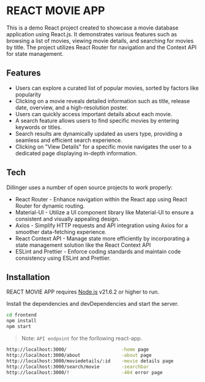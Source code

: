 # REACT MOVIE APP

This is a demo React project created to showcase a movie database application using React.js. It demonstrates various features such as browsing a list of movies, viewing movie details, and searching for movies by title. The project utilizes React Router for navigation and the Context API for state management.

## Features

- Users can explore a curated list of popular movies, sorted by factors like popularity
- Clicking on a movie reveals detailed information such as title, release date, overview, and a high-resolution poster.
- Users can quickly access important details about each movie.
- A search feature allows users to find specific movies by entering keywords or titles.
- Search results are dynamically updated as users type, providing a seamless and efficient search experience.
- Clicking on "View Details" for a specific movie navigates the user to a dedicated page displaying in-depth information.

## Tech

Dillinger uses a number of open source projects to work properly:

- React Router - Enhance navigation within the React app using React Router for dynamic routing.
- Material-UI - Utilize a UI component library like Material-UI to ensure a consistent and visually appealing design.
- Axios - Simplify HTTP requests and API integration using Axios for a smoother data-fetching experience.
- React Context API - Manage state more efficiently by incorporating a state management solution like the React Context API
- ESLint and Prettier - Enforce coding standards and maintain code consistency using ESLint and Prettier.

## Installation

REACT MOVIE APP requires [Node.js](https://nodejs.org/) v21.6.2 or higher to run.

Install the dependencies and devDependencies and start the server.

```sh
cd frontend
npm install
npm start
```

> Note: `API endpoint` for the forllowing react-app.

```sh
http://localhost:3000/                    -home page
http://localhost:3000/about               -about page
http://localhost:3000/moviedetails/:id    -movie details page
http://localhost:3000/search/movie        -searchbar
http://localhost:3000/!                   -404 error page
```
